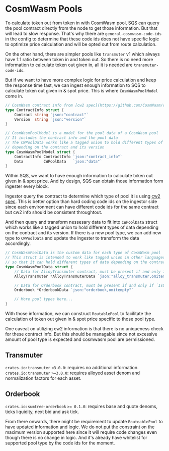 # CosmWasm Pools

To calculate token out from token in with CosmWasm pool, SQS can query the pool contract directly from the node to get those information. But that will lead to slow response. That's why there are `general-cosmwasm-code-ids` in the config to determine that these code ids does not have specific logic to optimize price calculation and will be opted out from route calculation.

On the other hand, there are simpler pools like `transmuter` v1 which always have 1:1 ratio between token in and token out. So there is no need more information to calculate token out given in, all it is needed are `transmuter-code-ids`.

But if we want to have more complex logic for price calculation and keep the response time fast, we can ingest enough information to SQS to calculate token out given in & spot price. This is where `CosmWasmPoolModel` come in.

```go
// CosmWasm contract info from [cw2 spec](https://github.com/CosmWasm/cw-minus/blob/main/packages/cw2/README.md)
type ContractInfo struct {
	Contract string `json:"contract"`
	Version  string `json:"version"`
}

// CosmWasmPoolModel is a model for the pool data of a CosmWasm pool
// It includes the contract info and the pool data
// The CWPoolData works like a tagged union to hold different types of data
// depending on the contract and its version
type CosmWasmPoolModel struct {
	ContractInfo ContractInfo `json:"contract_info"`
	Data         CWPoolData   `json:"data"`
}
```

Within SQS, we want to have enough information to calculate token out given in & spot price. And by design, SQS can obtain those information form ingester every block.

Ingestor query the contract to determine which type of pool it is using [cw2 spec](https://github.com/CosmWasm/cw-minus/blob/main/packages/cw2/README.md). This is better option than hard coding code ids on the ingestor side since each environment can have different code ids for the same contract but cw2 info should be consistent throughtout.

And then query and transform nessesary data to fit into `CWPoolData` struct which works like a tagged union to hold different types of data depending on the contract and its version. If there is a new pool type, we can add new type to `CWPoolData` and update the ingester to transform the data accordingly.

```go
// CosmWasmPoolData is the custom data for each type of CosmWasm pool
// This struct is intended to work like tagged union in other languages
// so that it can hold different types of data depending on the contract
type CosmWasmPoolData struct {
	// Data for AlloyTransmuter contract, must be present if and only if `IsAlloyTransmuter()` is true
	AlloyTransmuter *AlloyTransmuterData `json:"alloy_transmuter,omitempty"`

	// Data for Orderbook contract, must be present if and only if `IsOrderbook()` is true
	Orderbook *OrderbookData `json:"orderbook,omitempty"`

	// More pool types here...
}
```

With those information, we can construct `RoutablePool` to facilitate the calculation of token out given in & spot price specific to those pool type.

One caveat on utilizing cw2 information is that there is no uniqueness check for these contract info. But this should be managable since not excessive amount of pool type is expected and cosmwasm pool are permissioned.


## Transmuter

`crates.io:transmuter` `<3.0.0`: requires no additional information.
`crates.io:transmuter` `>=3.0.0`: requires alloyed asset denom and normalization factors for each asset.

## Orderbook
`crates.io:sumtree-orderbook` `>= 0.1.0`: requires base and quote denoms, ticks liquidity, next bid and ask tick.

From there onwards, there might be requirement to update `RouteablePool` to have updated information and logic.
We do not put the constraint on the maximum version supported here since it will require code changes even though
there is no change in logic. And it's already have whitelist for supported pool type by the code ids for the moment.

